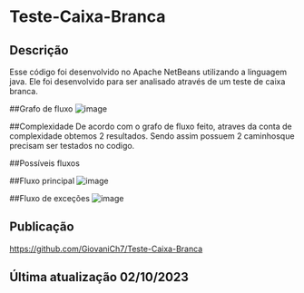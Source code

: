 # Teste-Caixa-Branca
## Descrição
Esse código foi desenvolvido no Apache NetBeans utilizando a linguagem java. Ele foi desenvolvido para ser analisado através de um teste de caixa branca.
 
##Grafo de fluxo
 ![image](https://github.com/GiovaniCh7/Teste-Caixa-Branca/assets/117593376/cb41c40a-3287-4165-8ebd-36271d754d1c)

##Complexidade
De acordo com o grafo de fluxo feito, atraves da conta de complexidade obtemos 2 resultados. Sendo assim possuem 2 caminhosque precisam ser testados no codigo.

##Possíveis fluxos

##Fluxo principal
 ![image](https://github.com/GiovaniCh7/Teste-Caixa-Branca/assets/117593376/62c4752c-8cb3-4bf4-b01b-799641155b2a)

##Fluxo de exceções
![image](https://github.com/GiovaniCh7/Teste-Caixa-Branca/assets/117593376/da8fd05d-e734-4fcb-8a2d-75dda1c66d2c)

## Publicação
https://github.com/GiovaniCh7/Teste-Caixa-Branca

## Última atualização 02/10/2023
